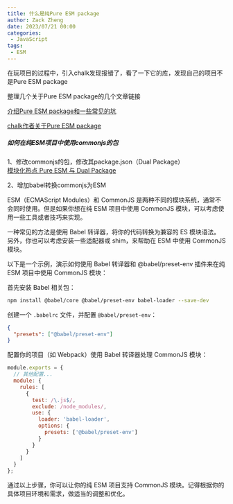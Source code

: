 ```yaml
---
title: 什么是纯Pure ESM package
author: Zack Zheng
date: 2023/07/21 00:00
categories:
 - JavaScript
tags:
 - ESM
---
```


在玩项目的过程中，引入chalk发现报错了，看了一下它的库，发现自己的项目不是Pure ESM package

整理几个关于Pure ESM package的几个文章链接



[介绍Pure ESM package和一些常见的坑](https://www.albertaz.com/blog/pure-esm-package)

[chalk作者关于Pure ESM package](https://gist.github.com/sindresorhus/a39789f98801d908bbc7ff3ecc99d99c)


##### 如何在纯ESM项目中使用commonjs的包

1、修改commonjs的包，修改其package.json（Dual Package）   
[模块化热点 Pure ESM 与 Dual Package](https://zhuanlan.zhihu.com/p/619502466)

2、增加babel转换commonjs为ESM

ESM（ECMAScript Modules）和 CommonJS 是两种不同的模块系统，通常不会同时使用。但是如果你想在纯 ESM 项目中使用 CommonJS 模块，可以考虑使用一些工具或者技巧来实现。

一种常见的方法是使用 Babel 转译器，将你的代码转换为兼容的 ES 模块语法。另外，你也可以考虑安装一些适配器或 shim，来帮助在 ESM 中使用 CommonJS 模块。

以下是一个示例，演示如何使用 Babel 转译器和 @babel/preset-env 插件来在纯 ESM 项目中使用 CommonJS 模块：

首先安装 Babel 相关包：
```bash
npm install @babel/core @babel/preset-env babel-loader --save-dev
```
创建一个 `.babelrc` 文件，并配置 `@babel/preset-env`：
```json
{
  "presets": ["@babel/preset-env"]
}
```
配置你的项目（如 Webpack）使用 Babel 转译器处理 CommonJS 模块：
```javascript
module.exports = {
  // 其他配置...
  module: {
    rules: [
      {
        test: /\.js$/,
        exclude: /node_modules/,
        use: {
          loader: 'babel-loader',
          options: {
            presets: ['@babel/preset-env']
          }
        }
      }
    ]
  }
};
```
通过以上步骤，你可以让你的纯 ESM 项目支持 CommonJS 模块。记得根据你的具体项目环境和需求，做适当的调整和优化。


